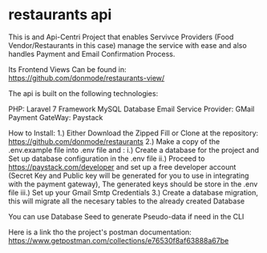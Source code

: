 # restaurants api

This is and Api-Centri Project that enables Servivce Providers (Food Vendor/Restaurants in this case) manage the service with ease and also handles Payment and Email Confirmation Process.

Its Frontend Views Can be found in: https://github.com/donmode/restaurants-view/

The api is built on the following technologies:

PHP: Laravel 7 Framework
MySQL Database
Email Service Provider: GMail
Payment GateWay: Paystack

How to Install:
1.) Either Download the Zipped Fill or Clone at the repository: https://github.com/donmode/restaurants
2.) Make a copy of the .env.example file into .env file and :
i.) Create a database for the project and Set up database configuration in the .env file
ii.) Proceed to https://paystack.com/developer and set up a free developer account (Secret Key and Public key will be generated for you to use in integrating with the payment gateway), The generated keys should be store in the .env file
iii.) Set up your Gmail Smtp Credentials
3.) Create a database migration, this will migrate all the necesary tables to the already created Database

You can use Database Seed to generate Pseudo-data if need in the CLI

Here is a link tho the project's postman documentation: https://www.getpostman.com/collections/e76530f8af63888a67be
